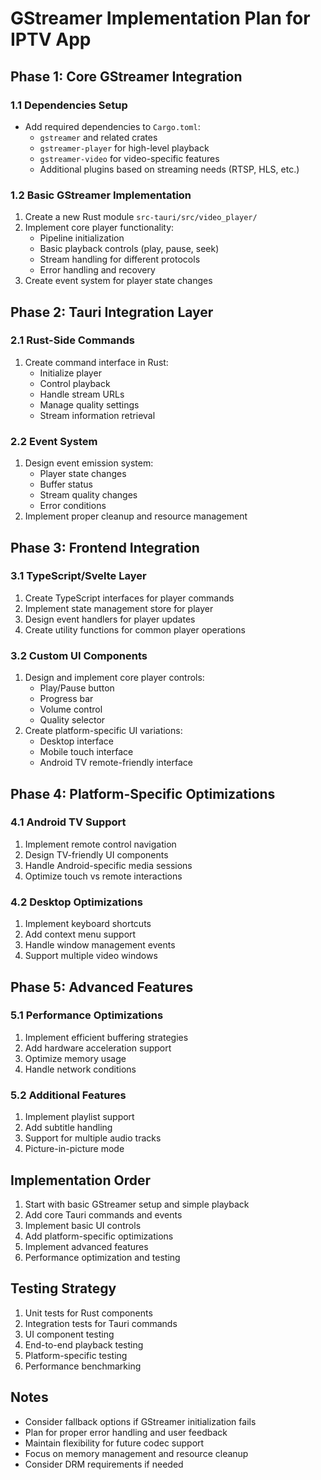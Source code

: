 # GStreamer Implementation Plan for IPTV App

## Phase 1: Core GStreamer Integration

### 1.1 Dependencies Setup

- Add required dependencies to `Cargo.toml`:
  - `gstreamer` and related crates
  - `gstreamer-player` for high-level playback
  - `gstreamer-video` for video-specific features
  - Additional plugins based on streaming needs (RTSP, HLS, etc.)

### 1.2 Basic GStreamer Implementation

1. Create a new Rust module `src-tauri/src/video_player/`
2. Implement core player functionality:
   - Pipeline initialization
   - Basic playback controls (play, pause, seek)
   - Stream handling for different protocols
   - Error handling and recovery
3. Create event system for player state changes

## Phase 2: Tauri Integration Layer

### 2.1 Rust-Side Commands

1. Create command interface in Rust:
   - Initialize player
   - Control playback
   - Handle stream URLs
   - Manage quality settings
   - Stream information retrieval

### 2.2 Event System

1. Design event emission system:
   - Player state changes
   - Buffer status
   - Stream quality changes
   - Error conditions
2. Implement proper cleanup and resource management

## Phase 3: Frontend Integration

### 3.1 TypeScript/Svelte Layer

1. Create TypeScript interfaces for player commands
2. Implement state management store for player
3. Design event handlers for player updates
4. Create utility functions for common player operations

### 3.2 Custom UI Components

1. Design and implement core player controls:
   - Play/Pause button
   - Progress bar
   - Volume control
   - Quality selector
2. Create platform-specific UI variations:
   - Desktop interface
   - Mobile touch interface
   - Android TV remote-friendly interface

## Phase 4: Platform-Specific Optimizations

### 4.1 Android TV Support

1. Implement remote control navigation
2. Design TV-friendly UI components
3. Handle Android-specific media sessions
4. Optimize touch vs remote interactions

### 4.2 Desktop Optimizations

1. Implement keyboard shortcuts
2. Add context menu support
3. Handle window management events
4. Support multiple video windows

## Phase 5: Advanced Features

### 5.1 Performance Optimizations

1. Implement efficient buffering strategies
2. Add hardware acceleration support
3. Optimize memory usage
4. Handle network conditions

### 5.2 Additional Features

1. Implement playlist support
2. Add subtitle handling
3. Support for multiple audio tracks
4. Picture-in-picture mode

## Implementation Order

1. Start with basic GStreamer setup and simple playback
2. Add core Tauri commands and events
3. Implement basic UI controls
4. Add platform-specific optimizations
5. Implement advanced features
6. Performance optimization and testing

## Testing Strategy

1. Unit tests for Rust components
2. Integration tests for Tauri commands
3. UI component testing
4. End-to-end playback testing
5. Platform-specific testing
6. Performance benchmarking

## Notes

- Consider fallback options if GStreamer initialization fails
- Plan for proper error handling and user feedback
- Maintain flexibility for future codec support
- Focus on memory management and resource cleanup
- Consider DRM requirements if needed
